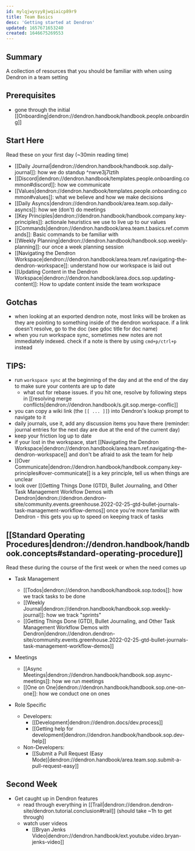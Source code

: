 ```yaml
---
id: mylqjwysyy8jwqiaicp89r9
title: Team Basics
desc: 'Getting started at Dendron'
updated: 1657671653240
created: 1646675269553
---
```


## Summary

A collection of resources that you should be familiar with when using Dendron in a team setting

## Prerequisites
- gone through the initial [[Onboarding|dendron://dendron.handbook/handbook.people.onboarding]]

## Start Here
Read these on your first day (~30min reading time)

- [[Daily Journal|dendron://dendron.handbook/handbook.sop.daily-journal]]: how we do standup ^nwve3j7lztih
- [[Discord|dendron://dendron.handbook/templates.people.onboarding.common#discord]]: how we communicate
- [[Values|dendron://dendron.handbook/templates.people.onboarding.common#values]]: what we believe and how we make decisions
- [[Daily Asyncs|dendron://dendron.handbook/area.team.sop.daily-asyncs]]: how we (don't) do meetings
- [[Key Principles|dendron://dendron.handbook/handbook.company.key-principles]]: actionale heuristics we use to live up to our values
- [[Commands|dendron://dendron.handbook/area.team.t.basics.ref.commands]]: Basic commands to be familiar with
- [[Weekly Planning|dendron://dendron.handbook/handbook.sop.weekly-planning]]: our once a week planning session
- [[Navigating the Dendron Workspace|dendron://dendron.handbook/area.team.ref.navigating-the-dendron-workspace]]: understand how our workspace is laid out
- [[Updating Content in the Dendron Workspace|dendron://dendron.handbook/area.docs.sop.updating-content]]: How to update content inside the team workspace

## Gotchas
- when looking at an exported dendron note, most links will be broken as they are pointing to something inside of the dendron workspace. if a link doesn't resolve, go to the doc (see gdoc title for doc name)
- when you run workspace sync, sometimes new notes are not immediately indexed. check if a note is there by using `cmd+p/ctrl+p` instead

## TIPS:
- run `workspace sync` at the beginning of the day and at the end of the day to make sure your contents are up to date 
  - what out for rebase issues. if you hit one, resolve by following steps in [[resolving merge conflicts|dendron://dendron.handbook/s.git.sop.merge-conflic]]
- you can copy a wiki link (the `[[ ... ]]`) into Dendron's lookup prompt to navigate to it
- daily journals, use it, add any discussion items you have there (reminder: journal entries for the next day are due at the end of the current day)
- keep your friction log up to date
- if your lost in the workspace, start [[Navigating the Dendron Workspace|dendron://dendron.handbook/area.team.ref.navigating-the-dendron-workspace]] and don't be afraid to ask the team for help
- [[Over Communicate|dendron://dendron.handbook/handbook.company.key-principles#over-communicate]] is a key principle, tell us when things are unclear
- look over [[Getting Things Done (GTD), Bullet Journaling, and Other Task Management Workflow Demos with Dendron|dendron://dendron.dendron-site/community.events.greenhouse.2022-02-25-gtd-bullet-journals-task-management-workflow-demos]] once you're more familiar with Dendron - this gets you up to speed on keeping track of tasks

## [[Standard Operating Procedures|dendron://dendron.handbook/handbook.concepts#standard-operating-procedure]]

Read these during the course of the first week or when the need comes up

- Task Management
    - [[Todos|dendron://dendron.handbook/handbook.sop.todos]]: how we track tasks to be done
    - [[Weekly Journal|dendron://dendron.handbook/handbook.sop.weekly-journal]]: how we track "sprints"
    - [[Getting Things Done (GTD), Bullet Journaling, and Other Task Management Workflow Demos with Dendron|dendron://dendron.dendron-site/community.events.greenhouse.2022-02-25-gtd-bullet-journals-task-management-workflow-demos]]

- Meetings
    - [[Async Meetings|dendron://dendron.handbook/handbook.sop.async-meetings]]: how we run meetings
    - [[One on One|dendron://dendron.handbook/handbook.sop.one-on-one]]: how we conduct one on ones

- Role Specific
    - Developers:
        - [[Development|dendron://dendron.docs/dev.process]]
        - [[Getting help for development|dendron://dendron.handbook/handbook.sop.dev-help]]
    - Non-Developers:
        - [[Submit a Pull Request (Easy Mode)|dendron://dendron.handbook/area.team.sop.submit-a-pull-request-easy]]

## Second Week 
- Get caught up in Dendron features
    - read through everything in [[Trail|dendron://dendron.dendron-site/dendron.tutorial.conclusion#trail]] (should take ~1h to get through)
    - watch user videos
        - [[Bryan Jenks Video|dendron://dendron.handbook/ext.youtube.video.bryan-jenks-video]]
